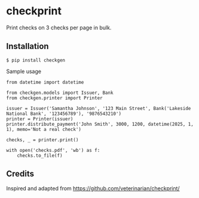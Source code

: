 # checkprint

Print checks on 3 checks per page in bulk.

## Installation

```shell
$ pip install checkgen
```

Sample usage

```python3
from datetime import datetime

from checkgen.models import Issuer, Bank
from checkgen.printer import Printer

issuer = Issuer('Samantha Johnson', '123 Main Street', Bank('Lakeside National Bank', '123456789'), '9876543210')
printer = Printer(issuer)
printer.distribute_payment('John Smith', 3000, 1200, datetime(2025, 1, 1), memo='Not a real check')

checks, _ = printer.print()

with open('checks.pdf', 'wb') as f:
    checks.to_file(f)
```

## Credits

Inspired and adapted from https://github.com/veterinarian/checkprint/
